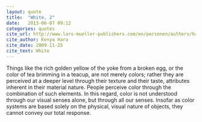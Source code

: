 ```yaml
---
layout: quote
title:  "White, 2"
date:   2013-06-07 09:12
categories: quotes
cite_url: http://www.lars-mueller-publishers.com/en/personen/authors/hara-kenya/weiss
cite_author: Kenya Hara
cite_date: 2009-11-25
cite_text: White
---
```


Things like the rich golden yellow of the yoke from a broken egg, or the color of tea brimming in a teacup, are not merely colors; rather they are perceived at a deeper level through their texture and their taste, attributes inherent in their material nature. People perceive color through the combination of such elements. In this regard, color is not understood through our visual senses alone, but through all our senses. Insofar as color systems are based solely on the physical, visual nature of objects, they cannot convey our total response.